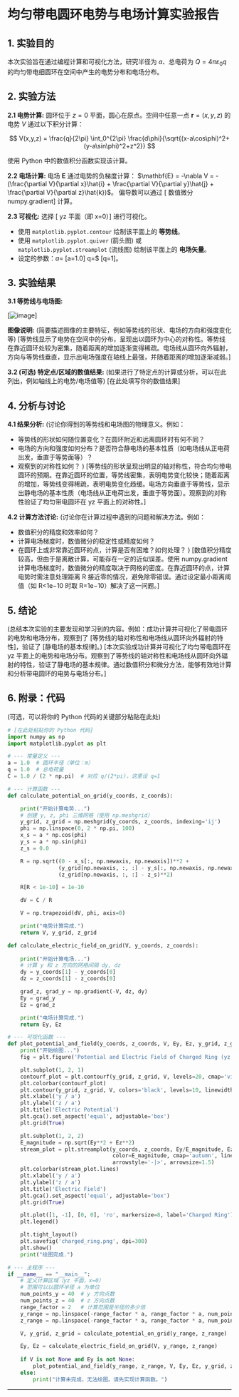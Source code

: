 # 均匀带电圆环电势与电场计算实验报告


## 1. 实验目的

本次实验旨在通过编程计算和可视化方法，研究半径为 $a$、总电荷为 $Q = 4\pi\varepsilon_0 q$ 的均匀带电细圆环在空间中产生的电势分布和电场分布。

## 2. 实验方法

**2.1 电势计算:**
圆环位于 $z=0$ 平面，圆心在原点。空间中任意一点 $\mathbf{r}=(x,y,z)$ 的电势 $V$ 通过以下积分计算：

$$
V(x,y,z) = \frac{q}{2\pi} \int_0^{2\pi} \frac{d\phi}{\sqrt{(x-a\cos\phi)^2+(y-a\sin\phi)^2+z^2}}
$$

使用 Python 中的数值积分函数实现该计算。

**2.2 电场计算:**
电场 $\mathbf{E}$ 通过电势的负梯度计算： $\mathbf{E} = -\nabla V = -(\frac{\partial V}{\partial x}\hat{i} + \frac{\partial V}{\partial y}\hat{j} + \frac{\partial V}{\partial z}\hat{k})$。
偏导数可以通过 [ 数值微分numpy.gradient] 计算。

**2.3 可视化:**
选择 [ yz 平面（即 x=0）] 进行可视化。
*   使用 `matplotlib.pyplot.contour` 绘制该平面上的 **等势线**。
*   使用 `matplotlib.pyplot.quiver` (箭头图) 或 `matplotlib.pyplot.streamplot` (流线图) 绘制该平面上的 **电场矢量**。
*   设定的参数：$a=$ [a=1.0] q=$ [q=1]。

## 3. 实验结果

**3.1 等势线与电场图:**

[![image](https://github.com/user-attachments/assets/5ccac42b-b38f-42bd-88f9-aeff895c2bda)]

**图像说明:** (简要描述图像的主要特征，例如等势线的形状、电场的方向和强度变化等)
[等势线显示了电势在空间中的分布，呈现出以圆环为中心的对称性。等势线在靠近圆环处较为密集，随着距离的增加逐渐变得稀疏。电场线从圆环向外辐射，方向与等势线垂直，显示出电场强度在轴线上最强，并随着距离的增加逐渐减弱。]

**3.2 (可选) 特定点/区域的数值结果:**
(如果进行了特定点的计算或分析，可以在此列出，例如轴线上的电势/电场值等)
[在此处填写你的数值结果]

## 4. 分析与讨论

**4.1 结果分析:**
(讨论你得到的等势线和电场图的物理意义。例如：
*   等势线的形状如何随位置变化？在圆环附近和远离圆环时有何不同？
*   电场的方向和强度如何分布？是否符合静电场的基本性质（如电场线从正电荷出发，垂直于等势面等）？
*   观察到的对称性如何？
)
[等势线的形状呈现出明显的轴对称性，符合均匀带电圆环的预期。在靠近圆环的位置，等势线密集，表明电势变化较快；随着距离的增加，等势线变得稀疏，表明电势变化趋缓。电场方向垂直于等势线，显示出静电场的基本性质（电场线从正电荷出发，垂直于等势面）。观察到的对称性验证了均匀带电圆环在 yz 平面上的对称性。]

**4.2 计算方法讨论:**
(讨论你在计算过程中遇到的问题和解决方法。例如：
*   数值积分的精度和效率如何？
*   计算电场梯度时，数值微分的稳定性或精度如何？
*   在圆环上或非常靠近圆环的点，计算是否有困难？如何处理？
)
[数值积分精度较高，但由于是离散计算，可能存在一定的近似误差。使用 numpy.gradient 计算电场梯度时，数值微分的精度取决于网格的密度。在靠近圆环的点，计算电势时需注意处理距离 R 接近零的情况，避免除零错误。通过设定最小距离阈值（如 R<1e−10 时取 R=1e−10）解决了这一问题。]

## 5. 结论

(总结本次实验的主要发现和学习到的内容。例如：成功计算并可视化了带电圆环的电势和电场分布，观察到了 [等势线的轴对称性和电场线从圆环向外辐射的特性]，验证了 [静电场的基本规律]。)
[本次实验成功计算并可视化了均匀带电圆环在 yz 平面上的电势和电场分布。观察到了等势线的轴对称性和电场线从圆环向外辐射的特性，验证了静电场的基本规律。通过数值积分和微分方法，能够有效地计算和分析带电圆环的电势与电场分布。]

## 6. 附录：代码

(可选，可以将你的 Python 代码的关键部分粘贴在此处)

```python
# [在此处粘贴你的 Python 代码]
import numpy as np
import matplotlib.pyplot as plt

# --- 常量定义 ---
a = 1.0  # 圆环半径（单位：m）
q = 1.0  # 总电荷量
C = 1.0 / (2 * np.pi)  # 对应 q/(2*pi)，这里设 q=1

# --- 计算函数 ---
def calculate_potential_on_grid(y_coords, z_coords):

    print("开始计算电势...")
    # 创建 y, z, phi 三维网格（使用 np.meshgrid）
    y_grid, z_grid = np.meshgrid(y_coords, z_coords, indexing='ij')
    phi = np.linspace(0, 2 * np.pi, 100)  
    x_s = a * np.cos(phi)
    y_s = a * np.sin(phi)
    z_s = 0.0

    R = np.sqrt((0 - x_s[:, np.newaxis, np.newaxis])**2 + 
                (y_grid[np.newaxis, :, :] - y_s[:, np.newaxis, np.newaxis])**2 + 
                (z_grid[np.newaxis, :, :] - z_s)**2)

    R[R < 1e-10] = 1e-10

    dV = C / R

    V = np.trapezoid(dV, phi, axis=0)

    print("电势计算完成.")
    return V, y_grid, z_grid

def calculate_electric_field_on_grid(V, y_coords, z_coords):
   
    print("开始计算电场...")
    # 计算 y 和 z 方向的网格间隔 dy, dz
    dy = y_coords[1] - y_coords[0]
    dz = z_coords[1] - z_coords[0]

    grad_z, grad_y = np.gradient(-V, dz, dy)
    Ey = grad_y
    Ez = grad_z

    print("电场计算完成.")
    return Ey, Ez

# --- 可视化函数 ---
def plot_potential_and_field(y_coords, z_coords, V, Ey, Ez, y_grid, z_grid):
    print("开始绘图...")
    fig = plt.figure('Potential and Electric Field of Charged Ring (yz plane, x=0)', figsize=(12, 6))

    plt.subplot(1, 2, 1)
    contourf_plot = plt.contourf(y_grid, z_grid, V, levels=20, cmap='viridis')
    plt.colorbar(contourf_plot)
    plt.contour(y_grid, z_grid, V, colors='black', levels=10, linewidths=0.5)
    plt.xlabel('y / a')
    plt.ylabel('z / a')
    plt.title('Electric Potential')
    plt.gca().set_aspect('equal', adjustable='box')
    plt.grid(True)

    plt.subplot(1, 2, 2)
    E_magnitude = np.sqrt(Ey**2 + Ez**2)
    stream_plot = plt.streamplot(y_coords, z_coords, Ey/E_magnitude, Ez/E_magnitude,
                                 color=E_magnitude, cmap='autumn', linewidth=1, density=0.5,
                                 arrowstyle='-|>', arrowsize=1.5)
    plt.colorbar(stream_plot.lines)
    plt.xlabel('y / a')
    plt.ylabel('z / a')
    plt.title('Electric Field')
    plt.gca().set_aspect('equal', adjustable='box')
    plt.grid(True)

    plt.plot([1, -1], [0, 0], 'ro', markersize=8, label='Charged Ring')
    plt.legend()

    plt.tight_layout()
    plt.savefig('charged_ring.png', dpi=300)
    plt.show()
    print("绘图完成.")

# --- 主程序 ---
if __name__ == "__main__":
    # 定义计算区域（yz 平面，x=0）
    # 范围可以以圆环半径 a 为单位
    num_points_y = 40  # y 方向点数
    num_points_z = 40  # z 方向点数
    range_factor = 2   # 计算范围是半径的多少倍
    y_range = np.linspace(-range_factor * a, range_factor * a, num_points_y)
    z_range = np.linspace(-range_factor * a, range_factor * a, num_points_z)

    V, y_grid, z_grid = calculate_potential_on_grid(y_range, z_range)

    Ey, Ez = calculate_electric_field_on_grid(V, y_range, z_range)
 
    if V is not None and Ey is not None:
        plot_potential_and_field(y_range, z_range, V, Ey, Ez, y_grid, z_grid)
    else:
        print("计算未完成，无法绘图。请先实现计算函数。")
```

---
